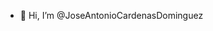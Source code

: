 - 👋 Hi, I’m @JoseAntonioCardenasDominguez


<!---
JoseAntonioCardenasDominguez/JoseAntonioCardenasDominguez is a ✨ special ✨ repository because its `README.md` (this file) appears on your GitHub profile.
You can click the Preview link to take a look at your changes.
--->
